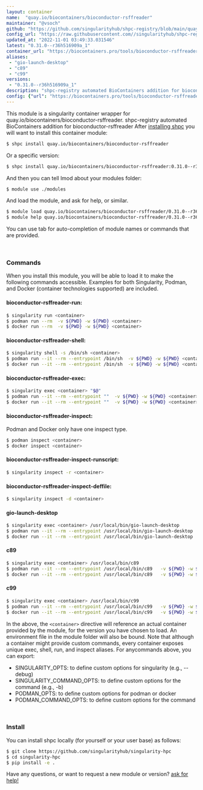 ```yaml
---
layout: container
name:  "quay.io/biocontainers/bioconductor-rsffreader"
maintainer: "@vsoch"
github: "https://github.com/singularityhub/shpc-registry/blob/main/quay.io/biocontainers/bioconductor-rsffreader/container.yaml"
config_url: "https://raw.githubusercontent.com//singularityhub/shpc-registry/main/quay.io/biocontainers/bioconductor-rsffreader/container.yaml"
updated_at: "2022-11-01 03:49:33.031546"
latest: "0.31.0--r36h516909a_1"
container_url: "https://biocontainers.pro/tools/bioconductor-rsffreader"
aliases:
 - "gio-launch-desktop"
 - "c89"
 - "c99"
versions:
 - "0.31.0--r36h516909a_1"
description: "shpc-registry automated BioContainers addition for bioconductor-rsffreader"
config: {"url": "https://biocontainers.pro/tools/bioconductor-rsffreader", "maintainer": "@vsoch", "description": "shpc-registry automated BioContainers addition for bioconductor-rsffreader", "latest": {"0.31.0--r36h516909a_1": "sha256:7518267eed9c72657e7c2f1fe19c3efd3687dc8388ab588e90737a43435f0fff"}, "tags": {"0.31.0--r36h516909a_1": "sha256:7518267eed9c72657e7c2f1fe19c3efd3687dc8388ab588e90737a43435f0fff"}, "docker": "quay.io/biocontainers/bioconductor-rsffreader", "aliases": {"gio-launch-desktop": "/usr/local/bin/gio-launch-desktop", "c89": "/usr/local/bin/c89", "c99": "/usr/local/bin/c99"}}
---
```


This module is a singularity container wrapper for quay.io/biocontainers/bioconductor-rsffreader.
shpc-registry automated BioContainers addition for bioconductor-rsffreader
After [installing shpc](#install) you will want to install this container module:


```bash
$ shpc install quay.io/biocontainers/bioconductor-rsffreader
```

Or a specific version:

```bash
$ shpc install quay.io/biocontainers/bioconductor-rsffreader:0.31.0--r36h516909a_1
```

And then you can tell lmod about your modules folder:

```bash
$ module use ./modules
```

And load the module, and ask for help, or similar.

```bash
$ module load quay.io/biocontainers/bioconductor-rsffreader/0.31.0--r36h516909a_1
$ module help quay.io/biocontainers/bioconductor-rsffreader/0.31.0--r36h516909a_1
```

You can use tab for auto-completion of module names or commands that are provided.

<br>

### Commands

When you install this module, you will be able to load it to make the following commands accessible.
Examples for both Singularity, Podman, and Docker (container technologies supported) are included.

#### bioconductor-rsffreader-run:

```bash
$ singularity run <container>
$ podman run --rm  -v ${PWD} -w ${PWD} <container>
$ docker run --rm  -v ${PWD} -w ${PWD} <container>
```

#### bioconductor-rsffreader-shell:

```bash
$ singularity shell -s /bin/sh <container>
$ podman run --it --rm --entrypoint /bin/sh  -v ${PWD} -w ${PWD} <container>
$ docker run --it --rm --entrypoint /bin/sh  -v ${PWD} -w ${PWD} <container>
```

#### bioconductor-rsffreader-exec:

```bash
$ singularity exec <container> "$@"
$ podman run --it --rm --entrypoint ""  -v ${PWD} -w ${PWD} <container> "$@"
$ docker run --it --rm --entrypoint ""  -v ${PWD} -w ${PWD} <container> "$@"
```

#### bioconductor-rsffreader-inspect:

Podman and Docker only have one inspect type.

```bash
$ podman inspect <container>
$ docker inspect <container>
```

#### bioconductor-rsffreader-inspect-runscript:

```bash
$ singularity inspect -r <container>
```

#### bioconductor-rsffreader-inspect-deffile:

```bash
$ singularity inspect -d <container>
```


#### gio-launch-desktop

```bash
$ singularity exec <container> /usr/local/bin/gio-launch-desktop
$ podman run --it --rm --entrypoint /usr/local/bin/gio-launch-desktop   -v ${PWD} -w ${PWD} <container> -c " $@"
$ docker run --it --rm --entrypoint /usr/local/bin/gio-launch-desktop   -v ${PWD} -w ${PWD} <container> -c " $@"
```


#### c89

```bash
$ singularity exec <container> /usr/local/bin/c89
$ podman run --it --rm --entrypoint /usr/local/bin/c89   -v ${PWD} -w ${PWD} <container> -c " $@"
$ docker run --it --rm --entrypoint /usr/local/bin/c89   -v ${PWD} -w ${PWD} <container> -c " $@"
```


#### c99

```bash
$ singularity exec <container> /usr/local/bin/c99
$ podman run --it --rm --entrypoint /usr/local/bin/c99   -v ${PWD} -w ${PWD} <container> -c " $@"
$ docker run --it --rm --entrypoint /usr/local/bin/c99   -v ${PWD} -w ${PWD} <container> -c " $@"
```



In the above, the `<container>` directive will reference an actual container provided
by the module, for the version you have chosen to load. An environment file in the
module folder will also be bound. Note that although a container
might provide custom commands, every container exposes unique exec, shell, run, and
inspect aliases. For anycommands above, you can export:

 - SINGULARITY_OPTS: to define custom options for singularity (e.g., --debug)
 - SINGULARITY_COMMAND_OPTS: to define custom options for the command (e.g., -b)
 - PODMAN_OPTS: to define custom options for podman or docker
 - PODMAN_COMMAND_OPTS: to define custom options for the command

<br>

### Install

You can install shpc locally (for yourself or your user base) as follows:

```bash
$ git clone https://github.com/singularityhub/singularity-hpc
$ cd singularity-hpc
$ pip install -e .
```

Have any questions, or want to request a new module or version? [ask for help!](https://github.com/singularityhub/singularity-hpc/issues)